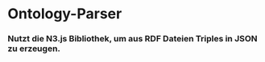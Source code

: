 # Ontology-Parser 

### Nutzt die N3.js Bibliothek, um aus RDF Dateien Triples in JSON zu erzeugen.

 